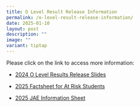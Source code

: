 ```yaml
---
title: O Level Result Release Information
permalink: /o-level-result-release-information/
date: 2025-01-10
layout: post
description: ""
image: ""
variant: tiptap
---
```

<p>Please click on the link to access more information:</p>
<p></p>
<ul data-tight="true" class="tight">
<li>
<p><a href="/files/Announcements/2024_OLevels_Results_Release_Slides.pdf" rel="noopener nofollow" target="_blank">2024 O Level Results Release Slides</a>
</p>
</li>
<li>
<p><a href="/files/Announcements/2025_Factsheet_for_At_Risk_Students.pdf" rel="noopener nofollow" target="_blank">2025 Factsheet for At Risk Students</a>
</p>
</li>
<li>
<p><a href="/files/Announcements/2025_JAE_Information_Sheet.pdf" rel="noopener nofollow" target="_blank">2025 JAE Information Sheet</a>
</p>
</li>
</ul>
<p></p>